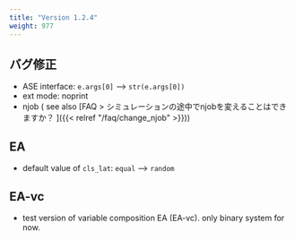 ```yaml
---
title: "Version 1.2.4"
weight: 977
---
```

## バグ修正
- ASE interface: `e.args[0]` --> `str(e.args[0])`
- ext mode: noprint
- njob ( see also [FAQ > シミュレーションの途中でnjobを変えることはできますか？ ]({{< relref "/faq/change_njob" >}}))

## EA
- default value of `cls_lat`: `equal` --> `random`

## EA-vc
- test version of variable composition EA (EA-vc). only binary system for now.